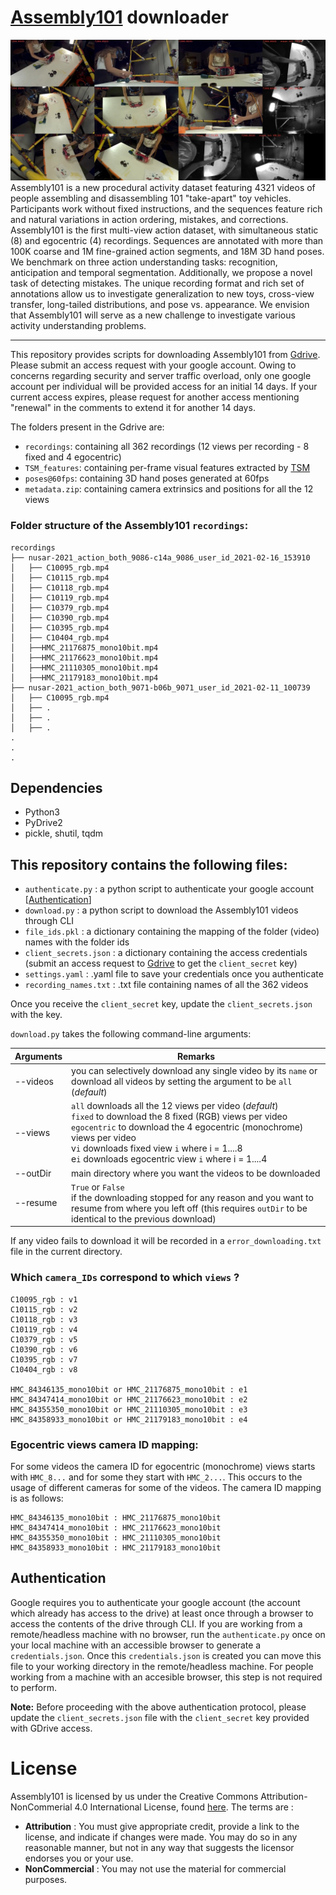 # [Assembly101](https://assembly-101.github.io/) downloader
![model](https://github.com/assembly-101/assembly-101.github.io/blob/main/docs/assets/assembly.jpg)
Assembly101 is a new procedural activity dataset featuring 4321 videos of people assembling and disassembling 101 "take-apart" toy vehicles. Participants work without fixed instructions, and the sequences feature rich and natural variations in action ordering, mistakes, and corrections. Assembly101 is the first multi-view action dataset, with simultaneous static (8) and egocentric (4) recordings. Sequences are annotated with more than 100K coarse and 1M fine-grained action segments, and 18M 3D hand poses. We benchmark on three action understanding tasks: recognition, anticipation and temporal segmentation. Additionally, we propose a novel task of detecting mistakes. The unique recording format and rich set of annotations allow us to investigate generalization to new toys, cross-view transfer, long-tailed distributions, and pose vs. appearance. We envision that Assembly101 will serve as a new challenge to investigate various activity understanding problems.
- - -
This repository provides scripts for downloading Assembly101 from [Gdrive](https://drive.google.com/drive/folders/1nh8PHwEw04zxkkkKlfm4fsR3IPEDvLKj). Please submit an access request with your google account. Owing to concerns regarding security and server traffic overload, only one google account per individual will be provided access for an initial 14 days. If your current access expires, please request for another access mentioning "renewal" in the comments to extend it for another 14 days.

The folders present in the Gdrive are:
- `recordings`: containing all 362 recordings (12 views per recording - 8 fixed and 4 egocentric)
- `TSM_features`: containing per-frame visual features extracted by [TSM](https://openaccess.thecvf.com/content_ICCV_2019/papers/Lin_TSM_Temporal_Shift_Module_for_Efficient_Video_Understanding_ICCV_2019_paper.pdf)
- `poses@60fps`: containing 3D hand poses generated at 60fps
- `metadata.zip`: containing camera extrinsics and positions for all the 12 views

### Folder structure of the Assembly101 `recordings`:
```
recordings
├── nusar-2021_action_both_9086-c14a_9086_user_id_2021-02-16_153910
│   ├── C10095_rgb.mp4
│   ├── C10115_rgb.mp4
│   ├── C10118_rgb.mp4
│   ├── C10119_rgb.mp4
│   ├── C10379_rgb.mp4
│   ├── C10390_rgb.mp4
│   ├── C10395_rgb.mp4
│   ├── C10404_rgb.mp4
│   ├──HMC_21176875_mono10bit.mp4
│   ├──HMC_21176623_mono10bit.mp4
│   ├──HMC_21110305_mono10bit.mp4
│   ├──HMC_21179183_mono10bit.mp4
├── nusar-2021_action_both_9071-b06b_9071_user_id_2021-02-11_100739
│   ├── C10095_rgb.mp4
│   ├── .
│   ├── .
│   ├── .
.
.
.
```

## Dependencies
- Python3
- PyDrive2
- pickle, shutil, tqdm

## This repository contains the following files:
- `authenticate.py` : a python script to authenticate your google account [[Authentication](#authentication)]
- `download.py` : a python script to download the Assembly101 videos through CLI
- `file_ids.pkl` : a dictionary containing the mapping of the folder (video) names with the folder ids
- `client_secrets.json` : a dictionary containing the access credentials (submit an access request to [Gdrive](https://drive.google.com/drive/folders/1nh8PHwEw04zxkkkKlfm4fsR3IPEDvLKj) to get the `client_secret` key)
- `settings.yaml` : .yaml file to save your credentials once you authenticate
- `recording_names.txt` : .txt file containing names of all the 362 videos

Once you receive the `client_secret` key, update the `client_secrets.json` with the key.

`download.py` takes the following command-line arguments:

| Arguments | Remarks |
|-----------|---------|
|--videos    | you can selectively download any single video by its `name` or download all videos by setting the argument to be `all` (*default*) | 
|--views    | `all` downloads all the 12 views per video (*default*)<br/> `fixed` to download the 8 fixed (RGB) views per video <br/> `egocentric` to download the 4 egocentric (monochrome) views per video <br/> v`i` downloads fixed view `i` where i = 1....8 <br/> e`i` downloads egocentric view `i` where i = 1....4
|--outDir    |  main directory where you want the videos to be downloaded
|--resume    |  `True` or `False` <br/> if the downloading stopped for any reason and you want to resume from where you left off (this requires `outDir` to be identical to the previous download)

If any video fails to download it will be recorded in a `error_downloading.txt` file in the current directory.

### Which `camera_IDs` correspond to which `views` ?
```
C10095_rgb : v1
C10115_rgb : v2
C10118_rgb : v3
C10119_rgb : v4
C10379_rgb : v5
C10390_rgb : v6
C10395_rgb : v7
C10404_rgb : v8

HMC_84346135_mono10bit or HMC_21176875_mono10bit : e1
HMC_84347414_mono10bit or HMC_21176623_mono10bit : e2
HMC_84355350_mono10bit or HMC_21110305_mono10bit : e3
HMC_84358933_mono10bit or HMC_21179183_mono10bit : e4
```

### Egocentric views camera ID mapping:
For some videos the camera ID for egocentric (monochrome) views starts with `HMC_8...` and for some they start with `HMC_2...`. This occurs to the usage of different cameras for some of the videos. The camera ID mapping is as follows:

```
HMC_84346135_mono10bit : HMC_21176875_mono10bit
HMC_84347414_mono10bit : HMC_21176623_mono10bit
HMC_84355350_mono10bit : HMC_21110305_mono10bit
HMC_84358933_mono10bit : HMC_21179183_mono10bit
```

## Authentication
Google requires you to authenticate your google account (the account which already has access to the drive) at least once through a browser to access the contents of the drive through CLI. If you are working from a remote/headless machine with no browser, run the `authenticate.py` once on your local machine with an accessible browser to generate a `credentials.json`. Once this `credentials.json` is created you can move this file to your working directory in the remote/headless machine. For people working from a machine with an accesible browser, this step is not required to perform.

**Note:** Before proceeding with the above authentication protocol, please update the `client_secrets.json` file with the `client_secret` key provided with GDrive access.

# License
Assembly101 is licensed by us under the Creative Commons Attribution-NonCommerial 4.0 International License, found [here](https://creativecommons.org/licenses/by-nc/4.0/). The terms are :
- **Attribution** : You must give appropriate credit, provide a link to the license, and indicate if changes were made. You may do so in any reasonable manner, but not in any way that suggests the licensor endorses you or your use.
- **NonCommercial** : You may not use the material for commercial purposes.
